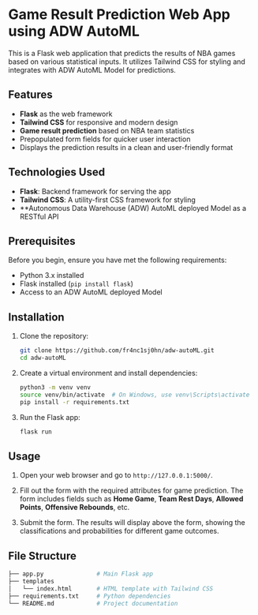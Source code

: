 # Game Result Prediction Web App using ADW AutoML

This is a Flask web application that predicts the results of NBA games based on various statistical inputs. It utilizes Tailwind CSS for styling and integrates with ADW AutoML Model for predictions.

## Features

- **Flask** as the web framework
- **Tailwind CSS** for responsive and modern design
- **Game result prediction** based on NBA team statistics
- Prepopulated form fields for quicker user interaction
- Displays the prediction results in a clean and user-friendly format

## Technologies Used

- **Flask**: Backend framework for serving the app
- **Tailwind CSS**: A utility-first CSS framework for styling
- **Autonomous Data Warehouse (ADW) AutoML deployed Model as a RESTful API

## Prerequisites

Before you begin, ensure you have met the following requirements:

- Python 3.x installed
- Flask installed (`pip install flask`)
- Access to an ADW AutoML deployed Model

## Installation

1. Clone the repository:
    ```bash
    git clone https://github.com/fr4nc1sj0hn/adw-autoML.git
    cd adw-autoML
    ```

2. Create a virtual environment and install dependencies:
    ```bash
    python3 -m venv venv
    source venv/bin/activate  # On Windows, use venv\Scripts\activate
    pip install -r requirements.txt
    ```

3. Run the Flask app:
    ```bash
    flask run
    ```

## Usage

1. Open your web browser and go to `http://127.0.0.1:5000/`.

2. Fill out the form with the required attributes for game prediction. The form includes fields such as **Home Game**, **Team Rest Days**, **Allowed Points**, **Offensive Rebounds**, etc.

3. Submit the form. The results will display above the form, showing the classifications and probabilities for different game outcomes.

## File Structure

```bash
├── app.py               # Main Flask app
├── templates
│   └── index.html       # HTML template with Tailwind CSS
├── requirements.txt     # Python dependencies
└── README.md            # Project documentation
